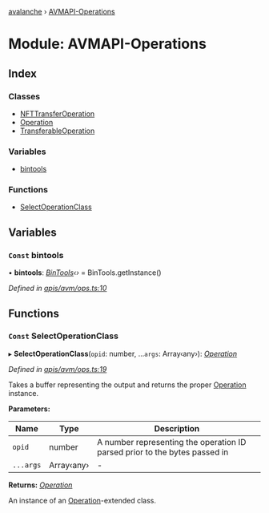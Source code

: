 [avalanche](../README.md) › [AVMAPI-Operations](avmapi_operations.md)

# Module: AVMAPI-Operations

## Index

### Classes

* [NFTTransferOperation](../classes/avmapi_operations.nfttransferoperation.md)
* [Operation](../classes/avmapi_operations.operation.md)
* [TransferableOperation](../classes/avmapi_operations.transferableoperation.md)

### Variables

* [bintools](avmapi_operations.md#const-bintools)

### Functions

* [SelectOperationClass](avmapi_operations.md#const-selectoperationclass)

## Variables

### `Const` bintools

• **bintools**: *[BinTools](../classes/utils_bintools.bintools.md)‹›* = BinTools.getInstance()

*Defined in [apis/avm/ops.ts:10](https://github.com/ava-labs/avalanche.js/blob/c723742/src/apis/avm/ops.ts#L10)*

## Functions

### `Const` SelectOperationClass

▸ **SelectOperationClass**(`opid`: number, ...`args`: Array‹any›): *[Operation](../classes/avmapi_operations.operation.md)*

*Defined in [apis/avm/ops.ts:19](https://github.com/ava-labs/avalanche.js/blob/c723742/src/apis/avm/ops.ts#L19)*

Takes a buffer representing the output and returns the proper [Operation](../classes/avmapi_operations.operation.md) instance.

**Parameters:**

Name | Type | Description |
------ | ------ | ------ |
`opid` | number | A number representing the operation ID parsed prior to the bytes passed in  |
`...args` | Array‹any› | - |

**Returns:** *[Operation](../classes/avmapi_operations.operation.md)*

An instance of an [Operation](../classes/avmapi_operations.operation.md)-extended class.
